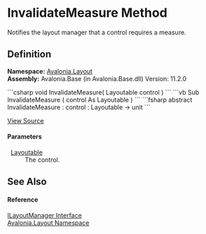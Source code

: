 # InvalidateMeasure Method


Notifies the layout manager that a control requires a measure.



## Definition
**Namespace:** <a href="N_Avalonia_Layout">Avalonia.Layout</a>  
**Assembly:** Avalonia.Base (in Avalonia.Base.dll) Version: 11.2.0

<Tabs groupId="api-code-preview">
<TabItem value="csharp" label="C#">
```csharp
void InvalidateMeasure(
	Layoutable control
)
```
</TabItem>
<TabItem value="vb" label="VB">
```vb
Sub InvalidateMeasure ( 
	control As Layoutable
)
```
</TabItem>
<TabItem value="fsharp" label="F#">
```fsharp
abstract InvalidateMeasure : 
        control : Layoutable -> unit 
```
</TabItem>
</Tabs>



<a href="https://github.com/AvaloniaUI/Avalonia/tree/master/src/Avalonia.Base/Layout/ILayoutManager.cs" title="View the source code">View Source</a>



#### Parameters
<dl><dt>  <a href="T_Avalonia_Layout_Layoutable">Layoutable</a></dt><dd>The control.</dd></dl>

## See Also


#### Reference
<a href="T_Avalonia_Layout_ILayoutManager">ILayoutManager Interface</a>  
<a href="N_Avalonia_Layout">Avalonia.Layout Namespace</a>  
